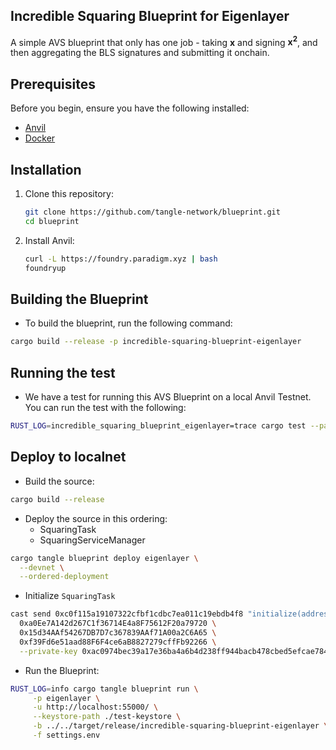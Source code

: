 ## Incredible Squaring Blueprint for Eigenlayer

A simple AVS blueprint that only has one job - taking **x** and signing **x<sup>2</sup>**, and then aggregating the BLS signatures and submitting it onchain.

## Prerequisites

Before you begin, ensure you have the following installed:

- [Anvil](https://book.getfoundry.sh/anvil/)
- [Docker](https://www.docker.com/get-started)

## Installation

1. Clone this repository:
   ```bash
   git clone https://github.com/tangle-network/blueprint.git
   cd blueprint
   ```
   
2. Install Anvil:
   ```bash
   curl -L https://foundry.paradigm.xyz | bash
   foundryup
   ```

## Building the Blueprint

- To build the blueprint, run the following command:

```bash
cargo build --release -p incredible-squaring-blueprint-eigenlayer
```

## Running the test

- We have a test for running this AVS Blueprint on a local Anvil Testnet. You can run the test with the following:

```bash
RUST_LOG=incredible_squaring_blueprint_eigenlayer=trace cargo test --package incredible-squaring-blueprint-eigenlayer test_eigenlayer_incredible_squaring_blueprint -- --nocapture
```

## Deploy to localnet

- Build the source:
```sh
cargo build --release
```

- Deploy the source in this ordering:
   - SquaringTask
   - SquaringServiceManager

```sh
cargo tangle blueprint deploy eigenlayer \
  --devnet \
  --ordered-deployment
```

- Initialize `SquaringTask`
```sh
cast send 0xc0f115a19107322cfbf1cdbc7ea011c19ebdb4f8 "initialize(address,address,address)" \
  0xa0Ee7A142d267C1f36714E4a8F75612F20a79720 \
  0x15d34AAf54267DB7D7c367839AAf71A00a2C6A65 \
  0xf39Fd6e51aad88F6F4ce6aB8827279cffFb92266 \
  --private-key 0xac0974bec39a17e36ba4a6b4d238ff944bacb478cbed5efcae784d7bf4f2ff80
```

- Run the Blueprint:
```sh
RUST_LOG=info cargo tangle blueprint run \
     -p eigenlayer \
     -u http://localhost:55000/ \
     --keystore-path ./test-keystore \
     -b ../../target/release/incredible-squaring-blueprint-eigenlayer \
     -f settings.env
```